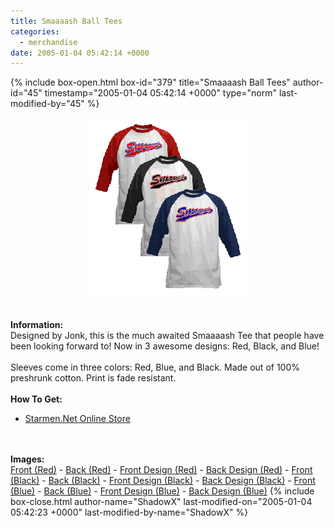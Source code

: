 ```yaml
---
title: Smaaaash Ball Tees
categories:
  - merchandise
date: 2005-01-04 05:42:14 +0000
---
```

{% include box-open.html box-id="379" title="Smaaaash Ball Tees" author-id="45" timestamp="2005-01-04 05:42:14 +0000" type="norm" last-modified-by="45" %}
	<center>
	<img src="/merchandise/images/smn_sbts_title.png" border="0" alt="Smaaaash Ball Tees" />
	</center>
	<br /><br />
	<b>Information:</b>
	<br />
	Designed by Jonk, this is the much awaited Smaaaash Tee that people have been looking 
	forward to! Now in 3 awesome designs: Red, Black, and Blue!
	<br /><br />
	Sleeves come in three colors: Red, Blue, and Black. Made out of 100% preshrunk cotton. 
	Print is fade resistant. 
	<br /><br />
	<b>How To Get:</b>
	<br />
	<ul>
	<li><a href="http://www.cafeshops.com/starmen.7680271">Starmen.Net Online Store</a></li>
	</ul>
	<br /><br />
	<b>Images:</b>
	<br />
	<a href="/merchandise/images/smn_sbtr_front.jpg">Front (Red)</a> - <a href="/merchandise/images/smn_sbtr_front.jpg">Back (Red)</a> - <a href="/merchandise/images/smn_sbtr_front.jpg">Front Design (Red)</a> - 
	<a href="/merchandise/images/smn_sbtr_front.jpg">Back Design (Red)</a> - <a href="/merchandise/images/smn_sbtbk_front.jpg">Front (Black)</a> - <a href="/merchandise/images/smn_sbtbk_front.jpg">Back (Black)</a> - 
	<a href="/merchandise/images/smn_sbtbk_front.jpg">Front Design (Black)</a> - <a href="/merchandise/images/smn_sbtbk_front.jpg">Back Design (Black)</a> - <a href="/merchandise/images/smn_sbtb_front.jpg">Front (Blue)</a> - 
	<a href="/merchandise/images/smn_sbtb_front.jpg">Back (Blue)</a> - <a href="/merchandise/images/smn_sbtb_front.jpg">Front Design (Blue)</a> - <a href="/merchandise/images/smn_sbtb_front.jpg">Back Design (Blue)</a>
{% include box-close.html author-name="ShadowX" last-modified-on="2005-01-04 05:42:23 +0000" last-modified-by-name="ShadowX" %}
